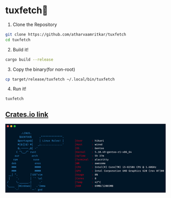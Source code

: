 # tuxfetch🐧

1. Clone the Repository
```sh
git clone https://github.com/atharvaamritkar/tuxfetch
cd tuxfetch
```

2. Build it!

```sh
cargo build --release
```

3. Copy the binary(for non-root)
```sh
cp target/release/tuxfetch ~/.local/bin/tuxfetch
```
4. Run it!
```
tuxfetch
```

## [Crates.io link](https://crates.io/crates/tuxfetch)

![Screenshot 1](./ss.png)

